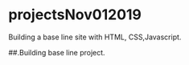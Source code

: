 # projectsNov012019
Building a base line site with HTML, CSS,Javascript.

##.Building base line project.
